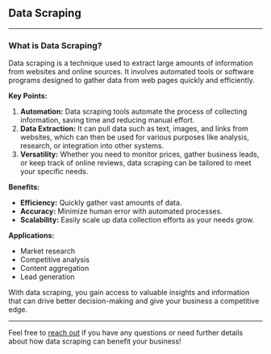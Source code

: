 ## Data Scraping

---

### What is Data Scraping?

Data scraping is a technique used to extract large amounts of information from websites and online sources. It involves automated tools or software programs designed to gather data from web pages quickly and efficiently.

**Key Points:**
1. **Automation:** Data scraping tools automate the process of collecting information, saving time and reducing manual effort.
2. **Data Extraction:** It can pull data such as text, images, and links from websites, which can then be used for various purposes like analysis, research, or integration into other systems.
3. **Versatility:** Whether you need to monitor prices, gather business leads, or keep track of online reviews, data scraping can be tailored to meet your specific needs.

**Benefits:**
- **Efficiency:** Quickly gather vast amounts of data.
- **Accuracy:** Minimize human error with automated processes.
- **Scalability:** Easily scale up data collection efforts as your needs grow.

**Applications:**
- Market research
- Competitive analysis
- Content aggregation
- Lead generation

With data scraping, you gain access to valuable insights and information that can drive better decision-making and give your business a competitive edge.

---

Feel free to [reach out](https://x.com/mercy_mts) if you have any questions or need further details about how data scraping can benefit your business!
